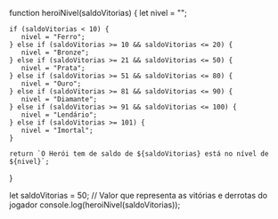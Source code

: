 function heroiNivel(saldoVitorias) {
    let nivel = "";
   
    if (saldoVitorias < 10) {
       nivel = "Ferro";
    } else if (saldoVitorias >= 10 && saldoVitorias <= 20) {
       nivel = "Bronze";
    } else if (saldoVitorias >= 21 && saldoVitorias <= 50) {
       nivel = "Prata";
    } else if (saldoVitorias >= 51 && saldoVitorias <= 80) {
       nivel = "Ouro";
    } else if (saldoVitorias >= 81 && saldoVitorias <= 90) {
       nivel = "Diamante";
    } else if (saldoVitorias >= 91 && saldoVitorias <= 100) {
       nivel = "Lendário";
    } else if (saldoVitorias >= 101) {
       nivel = "Imortal";
    }
   
    return `O Herói tem de saldo de ${saldoVitorias} está no nível de ${nivel}`;
   }
   
   let saldoVitorias = 50; // Valor que representa as vitórias e derrotas do jogador
   console.log(heroiNivel(saldoVitorias));
